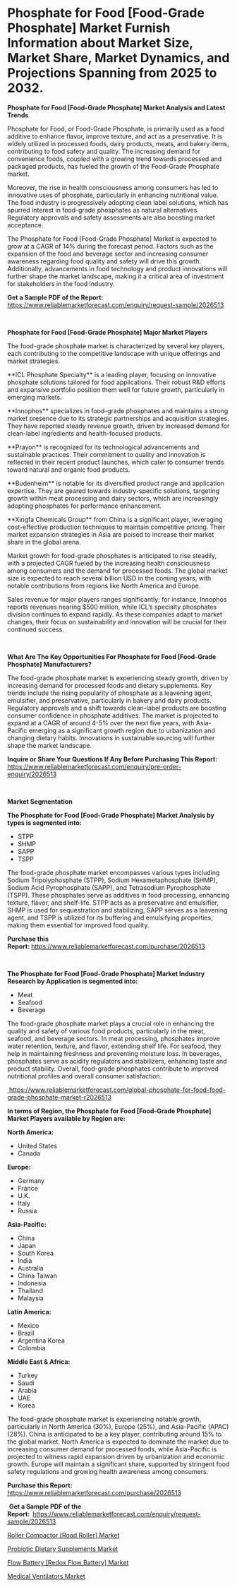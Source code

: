 <p><h1>Phosphate for Food [Food-Grade Phosphate] Market Furnish Information about Market Size, Market Share, Market Dynamics, and Projections Spanning from 2025 to 2032.</h1></p><p><strong>Phosphate for Food [Food-Grade Phosphate] Market Analysis and Latest Trends</strong></p>
<p><p>Phosphate for Food, or Food-Grade Phosphate, is primarily used as a food additive to enhance flavor, improve texture, and act as a preservative. It is widely utilized in processed foods, dairy products, meats, and bakery items, contributing to food safety and quality. The increasing demand for convenience foods, coupled with a growing trend towards processed and packaged products, has fueled the growth of the Food-Grade Phosphate market.</p><p>Moreover, the rise in health consciousness among consumers has led to innovative uses of phosphate, particularly in enhancing nutritional value. The food industry is progressively adopting clean label solutions, which has spurred interest in food-grade phosphates as natural alternatives. Regulatory approvals and safety assessments are also boosting market acceptance.</p><p>The Phosphate for Food [Food-Grade Phosphate] Market is expected to grow at a CAGR of 14% during the forecast period. Factors such as the expansion of the food and beverage sector and increasing consumer awareness regarding food quality and safety will drive this growth. Additionally, advancements in food technology and product innovations will further shape the market landscape, making it a critical area of investment for stakeholders in the food industry.</p></p>
<p><strong>Get a Sample PDF of the Report:&nbsp;</strong> <a href="https://www.reliablemarketforecast.com/enquiry/request-sample/2026513?utm_campaign=1840&utm_medium=2&utm_source=Github&utm_content=ia&utm_term=30032025&utm_id=phosphate-for-food-food-grade-phosphate">https://www.reliablemarketforecast.com/enquiry/request-sample/2026513</a></p>
<p>&nbsp;</p>
<p><strong>Phosphate for Food [Food-Grade Phosphate] Major Market Players</strong></p>
<p><p>The food-grade phosphate market is characterized by several key players, each contributing to the competitive landscape with unique offerings and market strategies.</p><p>**ICL Phosphate Specialty** is a leading player, focusing on innovative phosphate solutions tailored for food applications. Their robust R&D efforts and expansive portfolio position them well for future growth, particularly in emerging markets.</p><p>**Innophos** specializes in food-grade phosphates and maintains a strong market presence due to its strategic partnerships and acquisition strategies. They have reported steady revenue growth, driven by increased demand for clean-label ingredients and health-focused products.</p><p>**Prayon** is recognized for its technological advancements and sustainable practices. Their commitment to quality and innovation is reflected in their recent product launches, which cater to consumer trends toward natural and organic food products.</p><p>**Budenheim** is notable for its diversified product range and application expertise. They are geared towards industry-specific solutions, targeting growth within meat processing and dairy sectors, which are increasingly adopting phosphates for performance enhancement.</p><p>**Xingfa Chemicals Group** from China is a significant player, leveraging cost-effective production techniques to maintain competitive pricing. Their market expansion strategies in Asia are poised to increase their market share in the global arena.</p><p>Market growth for food-grade phosphates is anticipated to rise steadily, with a projected CAGR fueled by the increasing health consciousness among consumers and the demand for processed foods. The global market size is expected to reach several billion USD in the coming years, with notable contributions from regions like North America and Europe.</p><p>Sales revenue for major players ranges significantly; for instance, Innophos reports revenues nearing $500 million, while ICL’s specialty phosphates division continues to expand rapidly. As these companies adapt to market changes, their focus on sustainability and innovation will be crucial for their continued success.</p></p>
<p>&nbsp;</p>
<p><strong>What Are The Key Opportunities For Phosphate for Food [Food-Grade Phosphate] Manufacturers?</strong></p>
<p><p>The food-grade phosphate market is experiencing steady growth, driven by increasing demand for processed foods and dietary supplements. Key trends include the rising popularity of phosphate as a leavening agent, emulsifier, and preservative, particularly in bakery and dairy products. Regulatory approvals and a shift towards clean-label products are boosting consumer confidence in phosphate additives. The market is projected to expand at a CAGR of around 4-5% over the next five years, with Asia-Pacific emerging as a significant growth region due to urbanization and changing dietary habits. Innovations in sustainable sourcing will further shape the market landscape.</p></p>
<p><strong>Inquire or Share Your Questions If Any Before Purchasing This Report:</strong> <a href="https://www.reliablemarketforecast.com/enquiry/pre-order-enquiry/2026513?utm_campaign=1840&utm_medium=2&utm_source=Github&utm_content=ia&utm_term=30032025&utm_id=phosphate-for-food-food-grade-phosphate">https://www.reliablemarketforecast.com/enquiry/pre-order-enquiry/2026513</a></p>
<p>&nbsp;</p>
<p><strong>Market Segmentation</strong></p>
<p><strong>The Phosphate for Food [Food-Grade Phosphate] Market Analysis by types is segmented into:</strong></p>
<p><ul><li>STPP</li><li>SHMP</li><li>SAPP</li><li>TSPP</li></ul></p>
<p><p>The food-grade phosphate market encompasses various types including Sodium Tripolyphosphate (STPP), Sodium Hexametaphosphate (SHMP), Sodium Acid Pyrophosphate (SAPP), and Tetrasodium Pyrophosphate (TSPP). These phosphates serve as additives in food processing, enhancing texture, flavor, and shelf-life. STPP acts as a preservative and emulsifier, SHMP is used for sequestration and stabilizing, SAPP serves as a leavening agent, and TSPP is utilized for its buffering and emulsifying properties, making them essential for improved food quality.</p></p>
<p><strong>Purchase this Report:&nbsp;</strong><a href="https://www.reliablemarketforecast.com/purchase/2026513?utm_campaign=1840&utm_medium=2&utm_source=Github&utm_content=ia&utm_term=30032025&utm_id=phosphate-for-food-food-grade-phosphate">https://www.reliablemarketforecast.com/purchase/2026513</a></p>
<p>&nbsp;</p>
<p><strong>The Phosphate for Food [Food-Grade Phosphate] Market Industry Research by Application is segmented into:</strong></p>
<p><ul><li>Meat</li><li>Seafood</li><li>Beverage</li></ul></p>
<p><p>The food-grade phosphate market plays a crucial role in enhancing the quality and safety of various food products, particularly in the meat, seafood, and beverage sectors. In meat processing, phosphates improve water retention, texture, and flavor, extending shelf life. For seafood, they help in maintaining freshness and preventing moisture loss. In beverages, phosphates serve as acidity regulators and stabilizers, enhancing taste and product stability. Overall, food-grade phosphates contribute to improved nutritional profiles and overall consumer satisfaction.</p></p>
<p><a href="https://www.reliablemarketforecast.com/global-phosphate-for-food-food-grade-phosphate-market-r2026513?utm_campaign=1840&utm_medium=2&utm_source=Github&utm_content=ia&utm_term=30032025&utm_id=phosphate-for-food-food-grade-phosphate">&nbsp;https://www.reliablemarketforecast.com/global-phosphate-for-food-food-grade-phosphate-market-r2026513</a></p>
<p><strong>In terms of Region, the Phosphate for Food [Food-Grade Phosphate] Market Players available by Region are:</strong></p>
<p>
    <p> <strong> North America: </strong>
        <ul>
            <li>United States</li>
            <li>Canada</li>
        </ul>
        </p> 
    <p> <strong> Europe: </strong>
        <ul>
            <li>Germany</li>
            <li>France</li>
            <li>U.K.</li>
            <li>Italy</li>
            <li>Russia</li>
        </ul>
        </p> 
    <p> <strong> Asia-Pacific: </strong>
        <ul>
            <li>China</li>
            <li>Japan</li>
            <li>South Korea</li>
            <li>India</li>
            <li>Australia</li>
            <li>China Taiwan</li>
            <li>Indonesia</li>
            <li>Thailand</li>
            <li>Malaysia</li>
        </ul>
        </p> 
    <p> <strong> Latin America: </strong>
        <ul>
            <li>Mexico</li>
            <li>Brazil</li>
            <li>Argentina Korea</li>
            <li>Colombia</li>
        </ul>
        </p> 
    <p> <strong> Middle East & Africa: </strong>
        <ul>
            <li>Turkey</li>
            <li>Saudi</li>
            <li>Arabia</li>
            <li>UAE</li>
            <li>Korea</li>
        </ul>
    </p>
    </p>
<p><p>The food-grade phosphate market is experiencing notable growth, particularly in North America (30%), Europe (25%), and Asia-Pacific (APAC) (28%). China is anticipated to be a key player, contributing around 15% to the global market. North America is expected to dominate the market due to increasing consumer demand for processed foods, while Asia-Pacific is projected to witness rapid expansion driven by urbanization and economic growth. Europe will maintain a significant share, supported by stringent food safety regulations and growing health awareness among consumers.</p></p>
<p><strong>Purchase this Report: </strong><a href="https://www.reliablemarketforecast.com/purchase/2026513?utm_campaign=1840&utm_medium=2&utm_source=Github&utm_content=ia&utm_term=30032025&utm_id=phosphate-for-food-food-grade-phosphate">https://www.reliablemarketforecast.com/purchase/2026513</a></p>
<p>&nbsp;<strong>Get a Sample PDF of the Report:&nbsp;&nbsp;</strong><a href="https://www.reliablemarketforecast.com/enquiry/request-sample/2026513?utm_campaign=1840&utm_medium=2&utm_source=Github&utm_content=ia&utm_term=30032025&utm_id=phosphate-for-food-food-grade-phosphate">https://www.reliablemarketforecast.com/enquiry/request-sample/2026513</a></p>
<p><strong></strong></p>
<p><p><a href="https://github.com/vimar16th/Market-Research-Report-List-7/blob/main/roller-compactor-road-roller-market.md?utm_campaign=1840&utm_medium=2&utm_source=Github&utm_content=ia&utm_term=30032025&utm_id=phosphate-for-food-food-grade-phosphate">Roller Compactor [Road Roller] Market</a></p><p><a href="https://github.com/fahieraudau9/Market-Research-Report-List-1/blob/main/probiotic-dietary-supplements-market.md?utm_campaign=1840&utm_medium=2&utm_source=Github&utm_content=ia&utm_term=30032025&utm_id=phosphate-for-food-food-grade-phosphate">Probiotic Dietary Supplements Market</a></p><p><a href="https://github.com/arionmp/Market-Research-Report-List-5/blob/main/flow-battery-redox-flow-battery-market.md?utm_campaign=1840&utm_medium=2&utm_source=Github&utm_content=ia&utm_term=30032025&utm_id=phosphate-for-food-food-grade-phosphate">Flow Battery [Redox Flow Battery] Market</a></p><p><a href="https://github.com/maikefelanc3/Market-Research-Report-List-1/blob/main/medical-ventilators-market.md?utm_campaign=1840&utm_medium=2&utm_source=Github&utm_content=ia&utm_term=30032025&utm_id=phosphate-for-food-food-grade-phosphate">Medical Ventilators Market</a></p></p>